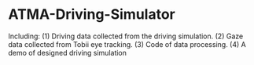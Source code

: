 # ATMA-Driving-Simulator

Including:
(1) Driving data collected from the driving simulation.
(2) Gaze data collected from Tobii eye tracking.
(3) Code of data processing.
(4) A demo of designed driving simulation
